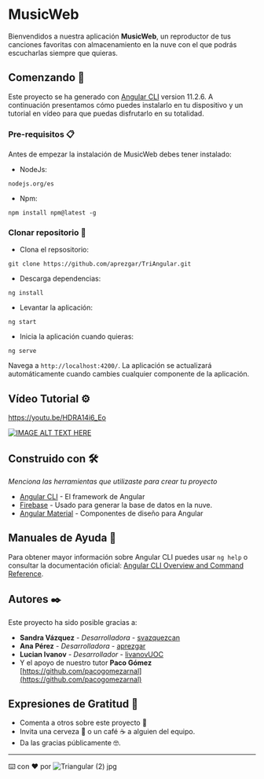 # MusicWeb 

Bienvendidos a nuestra aplicación **MusicWeb**, un reproductor de tus canciones favoritas con almacenamiento en la nuve con el que podrás escucharlas siempre que quieras.


## Comenzando 🚀

Este proyecto se ha generado con [Angular CLI](https://github.com/angular/angular-cli) version 11.2.6. A continuación presentamos cómo puedes instalarlo en tu dispositivo y un tutorial en vídeo para que puedas disfrutarlo en su totalidad. 


### Pre-requisitos 📋

Antes de empezar la instalación de MusicWeb debes tener instalado:
* NodeJs:

```
nodejs.org/es
```
* Npm:
```
npm install npm@latest -g
```
### Clonar repositorio 🔧

* Clona el repsositorio:
```
git clone https://github.com/aprezgar/TriAngular.git
```
* Descarga dependencias:

```
ng install
```
* Levantar la aplicación:
```
ng start
```
* Inicia la aplicación cuando quieras: 
```
ng serve
```
Navega a `http://localhost:4200/`. La aplicación se actualizará automáticamente cuando cambies cualquier componente de la aplicación.

## Vídeo Tutorial ⚙️
https://youtu.be/HDRA14i6_Eo

[![IMAGE ALT TEXT HERE](https://img.youtube.com/vi/HDRA14i6_Eo/0.jpg)](https://www.youtube.com/watch?v=HDRA14i6_Eo)




## Construido con 🛠️

_Menciona las herramientas que utilizaste para crear tu proyecto_

* [Angular CLI](https://github.com/angular/angular-cli) - El framework de Angular
* [Firebase](https://rometools.github.io/rome/) - Usado para generar la base de datos en la nuve.
* [Angular Material](https://material.angular.io/) - Componentes de diseño para Angular 

## Manuales de Ayuda 📌

Para obtener mayor información sobre Angular CLI puedes usar `ng help` o consultar la documentación oficial: [Angular CLI Overview and Command Reference](https://angular.io/cli).

## Autores ✒️

Este proyecto ha sido posible gracias a: 

* **Sandra Vázquez** - *Desarrolladora* - [svazquezcan](https://github.com/svazquezcan)
* **Ana Pérez** - *Desarrolladora* - [aprezgar](https://github.com/aprezgar)
* **Lucian Ivanov** - *Desarrollador* - [livanovUOC](https://github.com/livanovUOC)
* Y el apoyo de nuestro tutor **Paco Gómez** [https://github.com/pacogomezarnal](https://github.com/pacogomezarnal)

## Expresiones de Gratitud 🎁

* Comenta a otros sobre este proyecto 📢
* Invita una cerveza 🍺 o un café ☕ a alguien del equipo. 
* Da las gracias públicamente 🤓.

---
⌨️ con ❤️ por ![Triangular (2) jpg](https://user-images.githubusercontent.com/63413295/120093660-04e08480-c11c-11eb-8f5e-14107c74e987.png)

